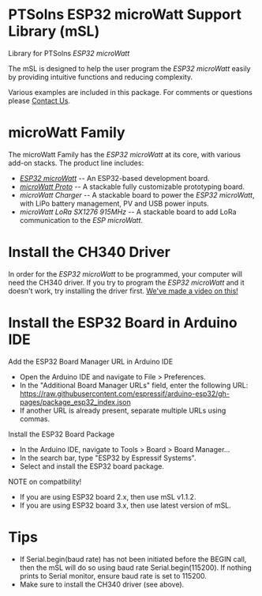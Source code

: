# PTSolns ESP32 microWatt Support Library (mSL)
Library for PTSolns _ESP32 microWatt_

The mSL is designed to help the user program the _ESP32 microWatt_ easily by providing intuitive functions and reducing complexity.

Various examples are included in this package. For comments or questions please [Contact Us](https://ptsolns.com/pages/contact).


# microWatt Family
The microWatt Family has the _ESP32 microWatt_ at its core, with various add-on stacks. The product line includes:
- _[ESP32 microWatt](https://ptsolns.com/products/esp32-microwatt)_
  -- An ESP32-based development board.
- _[microWatt Proto](https://ptsolns.com/products/microwatt-proto)_
  -- A stackable fully customizable prototyping board.  
- _microWatt Charger_
  -- A stackable board to power the _ESP32 microWatt_, with LiPo battery management, PV and USB power inputs.
- _microWatt LoRa SX1276 915MHz_
  -- A stackable board to add LoRa communication to the _ESP microWatt_.



# Install the CH340 Driver
In order for the _ESP32 microWatt_ to be programmed, your computer will need the CH340 driver. If you try to program the _ESP32 microWatt_ and it doesn't work, try installing the driver first. [We've made a video on this!](https://youtu.be/UUQ84VKg3oM?si=tP0sAfqpZ2siR3AG)

# Install the ESP32 Board in Arduino IDE
Add the ESP32 Board Manager URL in Arduino IDE
- Open the Arduino IDE and navigate to File > Preferences.
- In the "Additional Board Manager URLs" field, enter the following URL:
https://raw.githubusercontent.com/espressif/arduino-esp32/gh-pages/package_esp32_index.json
- If another URL is already present, separate multiple URLs using commas.

Install the ESP32 Board Package
- In the Arduino IDE, navigate to Tools > Board > Board Manager…
-	In the search bar, type "ESP32 by Espressif Systems".
-	Select and install the ESP32 board package.

NOTE on compatbility!
- If you are using ESP32 board 2.x, then use mSL v1.1.2.
- If you are using ESP32 board 3.x, then use latest version of mSL.


# Tips
- If Serial.begin(baud rate) has not been initiated before the BEGIN call, then the mSL will do so using baud rate Serial.begin(115200). If nothing prints to Serial monitor, ensure baud rate is set to 115200.
- Make sure to install the CH340 driver (see above).
